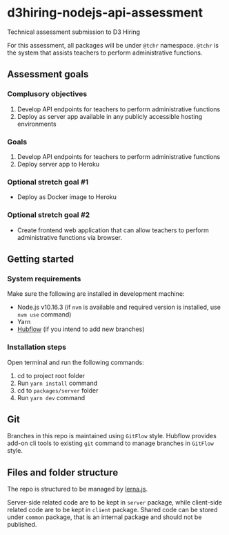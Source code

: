 # d3hiring-nodejs-api-assessment
Technical assessment submission to D3 Hiring

For this assessment, all packages will be under `@tchr` namespace. `@tchr` is the system that assists teachers to perform administrative functions.

## Assessment goals

### Complusory objectives

1. Develop API endpoints for teachers to perform administrative functions
2. Deploy as server app available in any publicly accessible hosting environments

### Goals

1. Develop API endpoints for teachers to perform administrative functions
2. Deploy server app to Heroku

### Optional stretch goal #1

- Deploy as Docker image to Heroku

### Optional stretch goal #2

- Create frontend web application that can allow teachers to perform administrative functions via browser.

## Getting started

### System requirements

Make sure the following are installed in development machine:

- Node.js v10.16.3 (if `nvm` is available and required version is installed, use `nvm use` command)
- Yarn
- [Hubflow](https://datasift.github.io/gitflow/TheHubFlowTools.html) (if you intend to add new branches)

### Installation steps

Open terminal and run the following commands:

1. cd to project root folder
2. Run `yarn install` command
3. cd to `packages/server` folder
4. Run `yarn dev` command

## Git

Branches in this repo is maintained using `GitFlow` style. Hubflow provides add-on cli tools to existing `git` command to manage branches in `GitFlow` style.

## Files and folder structure

The repo is structured to be managed by [lerna.js](https://lerna.js.org/).

Server-side related code are to be kept in `server` package, while client-side related code are to be kept in `client` package. Shared code can be stored under `common` package, that is an internal package and should not be published.

